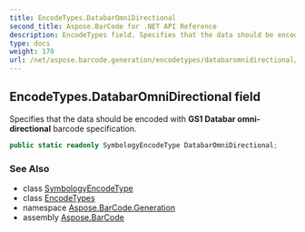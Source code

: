 ```yaml
---
title: EncodeTypes.DatabarOmniDirectional
second_title: Aspose.BarCode for .NET API Reference
description: EncodeTypes field. Specifies that the data should be encoded with GS1 Databar omnidirectional barcode specification
type: docs
weight: 170
url: /net/aspose.barcode.generation/encodetypes/databaromnidirectional/
---
```

## EncodeTypes.DatabarOmniDirectional field

Specifies that the data should be encoded with **GS1 Databar omni-directional** barcode specification.

```csharp
public static readonly SymbologyEncodeType DatabarOmniDirectional;
```

### See Also

* class [SymbologyEncodeType](../../symbologyencodetype/)
* class [EncodeTypes](../)
* namespace [Aspose.BarCode.Generation](../../encodetypes/)
* assembly [Aspose.BarCode](../../../)



